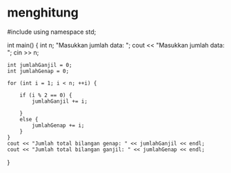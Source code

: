 # menghitung
 #include <iostream>
using namespace std;

int main() {
	int n; "Masukkan jumlah data: ";
	cout << "Masukkan jumlah data: ";
	cin >> n;

	int jumlahGanjil = 0;
	int jumlahGenap = 0;

	for (int i = 1; i < n; ++i) {

		if (i % 2 == 0) {
			jumlahGanjil += i;

		}
		else {
			jumlahGenap += i;
		}
	}
	cout << "Jumlah total bilangan genap: " << jumlahGanjil << endl;
	cout << "Jumlah total bilangan ganjil: " << jumlahGenap << endl;

}
 
